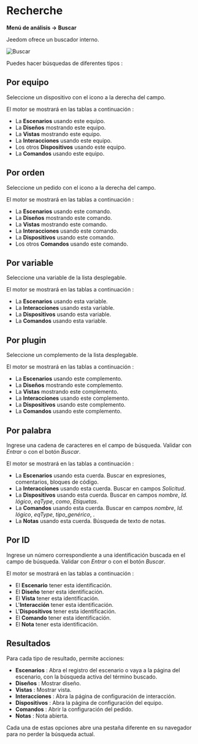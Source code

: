 # Recherche
**Menú de análisis → Buscar**

Jeedom ofrece un buscador interno.

![Buscar](./images/search_intro.gif)

Puedes hacer búsquedas de diferentes tipos :

## Por equipo

Seleccione un dispositivo con el icono a la derecha del campo.

El motor se mostrará en las tablas a continuación :

- La **Escenarios** usando este equipo.
- La **Diseños** mostrando este equipo.
- La **Vistas** mostrando este equipo.
- La **Interacciones** usando este equipo.
- Los otros **Dispositivos** usando este equipo.
- La **Comandos** usando este equipo.

## Por orden

Seleccione un pedido con el icono a la derecha del campo.

El motor se mostrará en las tablas a continuación :

- La **Escenarios** usando este comando.
- La **Diseños** mostrando este comando.
- La **Vistas** mostrando este comando.
- La **Interacciones** usando este comando.
- La **Dispositivos** usando este comando.
- Los otros **Comandos** usando este comando.

## Por variable

Seleccione una variable de la lista desplegable.

El motor se mostrará en las tablas a continuación :

- La **Escenarios** usando esta variable.
- La **Interacciones** usando esta variable.
- La **Dispositivos** usando esta variable.
- La **Comandos** usando esta variable.

## Por plugin

Seleccione un complemento de la lista desplegable.

El motor se mostrará en las tablas a continuación :

- La **Escenarios** usando este complemento.
- La **Diseños** mostrando este complemento.
- La **Vistas** mostrando este complemento.
- La **Interacciones** usando este complemento.
- La **Dispositivos** usando este complemento.
- La **Comandos** usando este complemento.

## Por palabra

Ingrese una cadena de caracteres en el campo de búsqueda. Validar con *Entrar* o con el botón *Buscar*.

El motor se mostrará en las tablas a continuación :

- La **Escenarios** usando esta cuerda.
	Buscar en expresiones, comentarios, bloques de código.
- La **Interacciones** usando esta cuerda.
	Buscar en campos *Solicitud*.
- La **Dispositivos** usando esta cuerda.
	Buscar en campos *nombre*, *Id. lógico*, *eqType*, *como*, *Etiquetas*.
- La **Comandos** usando esta cuerda.
	Buscar en campos *nombre*, *Id. lógico*, *eqType*, *tipo_genérico*, .
- La **Notas** usando esta cuerda.
	Búsqueda de texto de notas.

## Por ID

Ingrese un número correspondiente a una identificación buscada en el campo de búsqueda. Validar con *Entrar* o con el botón *Buscar*.

El motor se mostrará en las tablas a continuación :

- El **Escenario** tener esta identificación.
- El **Diseño** tener esta identificación.
- El **Vista** tener esta identificación.
- L'**Interacción** tener esta identificación.
- L'**Dispositivos** tener esta identificación.
- El **Comando** tener esta identificación.
- El **Nota** tener esta identificación.

## Resultados

Para cada tipo de resultado, permite acciones:
- **Escenarios** : Abra el registro del escenario o vaya a la página del escenario, con la búsqueda activa del término buscado.
- **Diseños** : Mostrar diseño.
- **Vistas** : Mostrar vista.
- **Interacciones** : Abra la página de configuración de interacción.
- **Dispositivos** : Abra la página de configuración del equipo.
- **Comandos** : Abrir la configuración del pedido.
- **Notas** : Nota abierta.

Cada una de estas opciones abre una pestaña diferente en su navegador para no perder la búsqueda actual.

